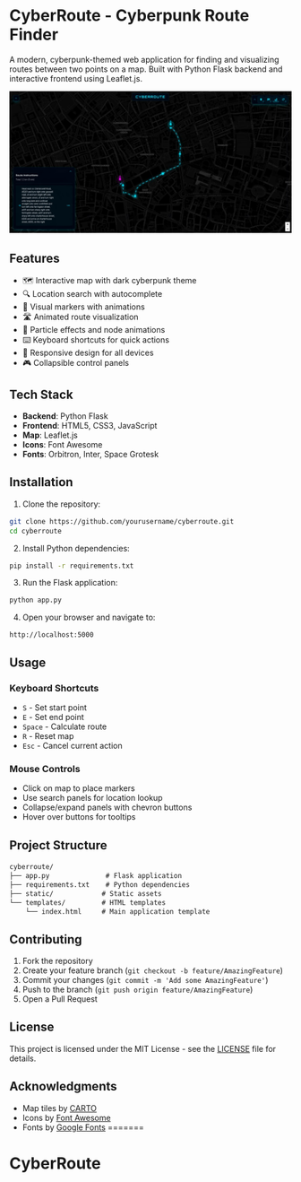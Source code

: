 # CyberRoute - Cyberpunk Route Finder

A modern, cyberpunk-themed web application for finding and visualizing routes between two points on a map. Built with Python Flask backend and interactive frontend using Leaflet.js.

![CyberRoute Preview](images/preview.png)

## Features

- 🗺️ Interactive map with dark cyberpunk theme
- 🔍 Location search with autocomplete
- 📍 Visual markers with animations
- 🛣️ Animated route visualization
- 💫 Particle effects and node animations
- ⌨️ Keyboard shortcuts for quick actions
- 📱 Responsive design for all devices
- 🎮 Collapsible control panels

## Tech Stack

- **Backend**: Python Flask
- **Frontend**: HTML5, CSS3, JavaScript
- **Map**: Leaflet.js
- **Icons**: Font Awesome
- **Fonts**: Orbitron, Inter, Space Grotesk

## Installation

1. Clone the repository:
```bash
git clone https://github.com/yourusername/cyberroute.git
cd cyberroute
```

2. Install Python dependencies:
```bash
pip install -r requirements.txt
```

3. Run the Flask application:
```bash
python app.py
```

4. Open your browser and navigate to:
```
http://localhost:5000
```

## Usage

### Keyboard Shortcuts

- `S` - Set start point
- `E` - Set end point
- `Space` - Calculate route
- `R` - Reset map
- `Esc` - Cancel current action

### Mouse Controls

- Click on map to place markers
- Use search panels for location lookup
- Collapse/expand panels with chevron buttons
- Hover over buttons for tooltips

## Project Structure

```
cyberroute/
├── app.py              # Flask application
├── requirements.txt    # Python dependencies
├── static/            # Static assets
└── templates/         # HTML templates
    └── index.html     # Main application template
```

## Contributing

1. Fork the repository
2. Create your feature branch (`git checkout -b feature/AmazingFeature`)
3. Commit your changes (`git commit -m 'Add some AmazingFeature'`)
4. Push to the branch (`git push origin feature/AmazingFeature`)
5. Open a Pull Request

## License

This project is licensed under the MIT License - see the [LICENSE](LICENSE) file for details.

## Acknowledgments

- Map tiles by [CARTO](https://carto.com/)
- Icons by [Font Awesome](https://fontawesome.com/)
- Fonts by [Google Fonts](https://fonts.google.com/) 
=======
# CyberRoute
